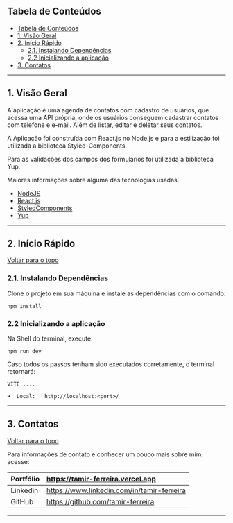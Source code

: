## Tabela de Conteúdos

- [Tabela de Conteúdos](#tabela-de-conteúdos)
- [1. Visão Geral](#1-visão-geral)
- [2. Início Rápido](#2-início-rápido)
  - [2.1. Instalando Dependências](#21-instalando-dependências)
  - [2.2 Inicializando a aplicação](#22-inicializando-a-aplicação)
- [3. Contatos](#3-contatos)

---

## 1. Visão Geral

A aplicação é uma agenda de contatos com cadastro de usuários, que acessa uma API própria, onde os usuários conseguem cadastrar contatos com telefone e e-mail.
Além de listar, editar e deletar seus contatos.

A Aplicação foi construída com React.js no Node.js e para a estilização foi utilizada a biblioteca Styled-Components.

Para as validações dos campos dos formulários foi utilizada a biblioteca Yup.

Maiores informações sobre alguma das tecnologias usadas.

- [NodeJS](https://nodejs.org/en/)
- [React.js](https://pt-br.legacy.reactjs.org/)
- [StyledComponents](https://styled-components.com/)
- [Yup](https://www.npmjs.com/package/yup)

---

## 2. Início Rápido

[ Voltar para o topo ](#tabela-de-conteúdos)

### 2.1. Instalando Dependências

Clone o projeto em sua máquina e instale as dependências com o comando:

```
npm install
```

### 2.2 Inicializando a aplicação

Na Shell do terminal, execute:

```
npm run dev
```

Caso todos os passos tenham sido executados corretamente, o terminal retornará:

```
VITE ....

➜  Local:   http://localhost:<port>/
```

---

## 3. Contatos

[ Voltar para o topo ](#tabela-de-conteúdos)

Para informações de contato e conhecer um pouco mais sobre mim, acesse:

| Portfólio | https://tamir-ferreira.vercel.app          |
| --------- | :----------------------------------------- |
| Linkedin  | https://www.linkedin.com/in/tamir-ferreira |
| GitHub    | https://github.com/tamir-ferreira          |

---
